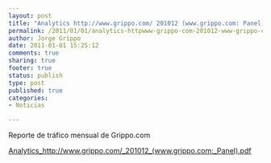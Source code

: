 ```yaml
--- 
layout: post
title: "Analytics http://www.grippo.com/ 201012 (www.grippo.com: Panel)"
permalink: /2011/01/01/analytics-httpwww-grippo-com-201012-www-grippo-com-panel/index.html
author: Jorge Grippo
date: 2011-01-01 15:25:12
comments: true
sharing: true
footer: true
status: publish
type: post
published: true
categories: 
- Noticias

---
```

<!-- 161 -->
Reporte de tráfico mensual de Grippo.com

<a href="http://blog.grippo.com/wp-content/uploads/2011/01/201012_www-grippo-com_panel.pdf">Analytics_http://www.grippo.com/_201012_(www.grippo.com:_Panel).pdf</a>

